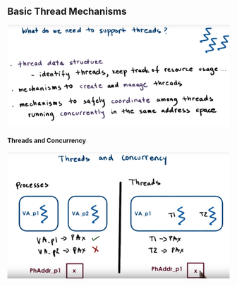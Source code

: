## Basic Thread Mechanisms

![](/assets/basic_thread.png)

#### Threads and Concurrency

![](/assets/threads_and_concurrency.png)

